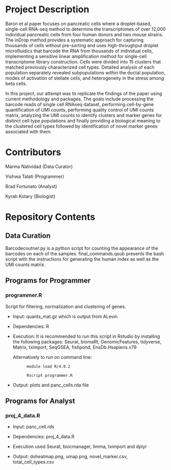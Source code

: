 # Project Description

Baron et al paper focuses on pancreatic cells where a droplet-based, single-cell RNA-seq method to determine the transcriptomes of over 12,000 individual pancreatic cells from four human donors and two mouse strains. The inDrop method provides a systematic approach for capturing thousands of cells without pre-sorting and uses high-throughput droplet microfluidics that barcode the RNA from thousands of individual cells, implementing a sensitive linear amplification method for single-cell transcriptome library construction. Cells were divided into 15 clusters that matched previously characterized cell types. Detailed analysis of each population separately revealed subpopulations within the ductal population, modes of activation of stellate cells, and heterogeneity in the stress among beta cells.

In this project, our attempt was to replicate the findings of the paper using current methodology and packages. The goals include processing the barcode reads of single cell RNAseq dataset, performing cell-by-gene quantification of UMI counts, performing quality control of UMI counts matrix, analyzing the UMI counts to identify clusters and marker genes for distinct cell type populations and finally providing a biological meaning to the clustered cell types followed by identification of novel marker genes associated with them.


# Contributors

Marina Natividad (Data Curator)

Vishwa Talati (Programmer)

Brad Fortunato (Analyst)

Kyrah Kotary (Biologist)

# Repository Contents
## Data Curation
Barcodecoutner.py is a python script for counting the appearance of the barcodes on each of the samples.
final_commands.qsub presents the bash script with the instructions for generating the human index as well as the UMI counts matrix.
## Programs for Programmer

### programmer.R

Script for filtering, normalization and clustering of genes.

* Input: quants_mat.gz which is output from ALevin

* Dependencies: R

* Execution: It is recommended to run this script in Rstudio by installing the following packages: Seurat, biomaRt, GenomicFeatures, tidyverse, Matrix, tximport, SeqGSEA, fishpond, EnsDb.Hsapiens.v79

   Alternatively to run on command line:

            module load R/4.0.2

            Rscript programmer.R

* Output: plots and panc_cells.rda file

## Programs for Analyst
### proj_4_data.R
* Input: panc_cell.rds

* Dependencies: proj_4_data.R
* Execution used Seurat, biocmanager, limma, tximport and dplyr
*  Output: doheatmap.png, umap.png, novel_marker.csv, total_cell_types.csv
